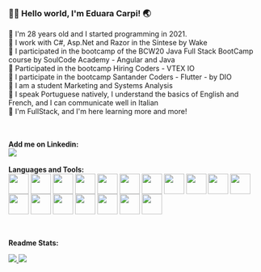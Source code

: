 ### 👋🏼 Hello world, I'm Eduara Carpi! 🌏

🌱 I'm 28 years old and I started programming in 2021.<br>
🌱 I work with C#, Asp.Net and Razor in the Síntese by Wake<br>
🌱 I participated in the bootcamp of the BCW20 Java Full Stack BootCamp course by SoulCode Academy - Angular and Java<br>
🌱 Participated in the bootcamp Hiring Coders - VTEX IO<br>
🌱 I participate in the bootcamp Santander Coders - Flutter - by DIO<br>
🌱 I am a student Marketing and Systems Analysis<br>
🌱 I speak Portuguese natively, I understand the basics of English and French, and I can communicate well in Italian<br>
🌱 I'm FullStack, and I'm here learning more and more!<br>

  <br>
  <br>
  <b>Add me on Linkedin:</b><br>
   <a href="https://www.linkedin.com/in/eduara-carpi/"><img src="https://img.icons8.com/doodle/48/null/linkedin-circled.png"/></a>
   <br>

   <br>
  <b>Languages and Tools:</b>
  <br>
  
  <div slyle="display: inline_block">
    <img align="center" heigth="30" width="40" src="https://cdn.jsdelivr.net/gh/devicons/devicon/icons/html5/html5-plain.svg" />
    <img align="center" heigth="30" width="40" src="https://cdn.jsdelivr.net/gh/devicons/devicon/icons/javascript/javascript-original.svg" />
    <img align="center" heigth="30" width="40" src="https://cdn.jsdelivr.net/gh/devicons/devicon/icons/css3/css3-original.svg" />
    <img align="center" heigth="30" width="40" src="https://cdn.jsdelivr.net/gh/devicons/devicon/icons/typescript/typescript-original.svg" />
    <img align="center" heigth="30" width="40" src="https://cdn.jsdelivr.net/gh/devicons/devicon/icons/angularjs/angularjs-original.svg" />
    <img align="center" heigth="30" width="40" src="https://img.icons8.com/color/48/null/sass.png"/>
   <img align="center" heigth="30" width="40" src="https://img.icons8.com/color/48/null/bootstrap.png"/>
    <img align="center" heigth="30" width="40" src="https://cdn.jsdelivr.net/gh/devicons/devicon/icons/java/java-original.svg" />
    <img align="center" heigth="30" width="40" src="https://img.icons8.com/color/48/000000/c-sharp-logo.png" />
    <img align="center" heigth="30" width="40" src="https://cdn.jsdelivr.net/gh/devicons/devicon/icons/mysql/mysql-original.svg" />
    <img align="center" heigth="30" width="40" src="https://img.icons8.com/external-wanicon-lineal-color-wanicon/64/null/external-sql-server-big-data-wanicon-lineal-color-wanicon.png"/>
  <img align="center" heigth="30" width="40" src="https://img.icons8.com/cotton/64/null/api.png"/>
  <img align="center" heigth="30" width="40" src="https://img.icons8.com/color/48/null/amazon-web-services.png"/>
  <img align="center" heigth="30" width="40" src="https://img.icons8.com/fluency/48/null/node-js.png"/>
  <img align="center" heigth="30" width="40" src="https://img.icons8.com/fluency/48/null/azure-1.png"/>
  <img align="center" heigth="30" width="40" src="https://img.icons8.com/color/48/null/google-cloud.png"/>
  <img align="center" heigth="30" width="40" src="https://img.icons8.com/color/48/null/firebase.png"/>
   <img align="center" heigth="30" width="40" src="https://img.icons8.com/color/48/null/flutter"/>

  </div>
  <br>
  <br>
  
   <b>Readme Stats:</b>
  <br>
  <div>
<a href="https://github.com/dudscarpi">
<img heigth="180em" src="https://github-readme-stats.vercel.app/api?username=dudscarpi&show_icons=true&theme=dracula"/>
<img heigth="180em" src="https://github-readme-stats.vercel.app/api/top-langs/?username=dudscarpi&layout=compact&show_icons=true&theme=dracula"/>
</div>
  


